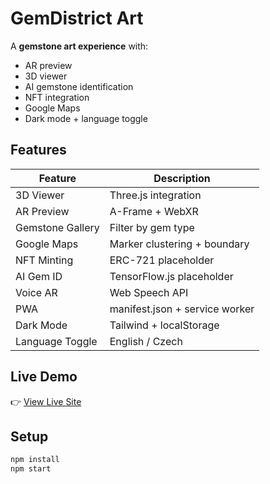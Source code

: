 # GemDistrict Art

A **gemstone art experience** with:
- AR preview
- 3D viewer
- AI gemstone identification
- NFT integration
- Google Maps
- Dark mode + language toggle

## Features

| Feature | Description |
|---------|-------------|
| 3D Viewer | Three.js integration |
| AR Preview | A-Frame + WebXR |
| Gemstone Gallery | Filter by gem type |
| Google Maps | Marker clustering + boundary |
| NFT Minting | ERC-721 placeholder |
| AI Gem ID | TensorFlow.js placeholder |
| Voice AR | Web Speech API |
| PWA | manifest.json + service worker |
| Dark Mode | Tailwind + localStorage |
| Language Toggle | English / Czech |

## Live Demo
👉 [View Live Site](https://YOUR_USERNAME.github.io/Gemdistrict-art)

## Setup
```bash
npm install
npm start
